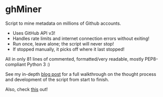 # ghMiner
Script to mine metadata on millions of Github accounts.

* Uses GitHub API v3!
* Handles rate limits and internet connection errors without exiting!
* Run once, leave alone; the script will never stop!
* If stopped manually, it picks off where it last stopped!

All in only 81 lines of commented, formatted/very readable, mostly PEP8-compliant Python 3 :)

See my in-depth [blog post](https://joshuarli.github.io/ghminer-mining-metadata-on-millions-of-github-accounts.html) for a full walkthrough on the thought process and development of the script from start to finish.

Also, check [this](https://github.com/JoshuaRLi/GitHubLog) out!

